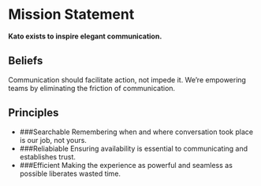 Mission Statement
=================
__Kato exists to inspire elegant communication.__

Beliefs
-------
Communication should facilitate action, not impede it. We’re empowering teams by eliminating the friction of communication.

Principles
----------
-  ###Searchable
 Remembering when and where conversation took place is our job, not yours.
-  ###Reliabiable
 Ensuring availability is essential to communicating and establishes trust.
-  ###Efficient
 Making the experience as powerful and seamless as possible liberates wasted time.
